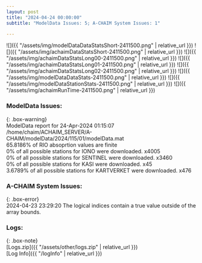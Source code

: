 ```yaml
---
layout: post
title: "2024-04-24 00:00:00"
subtitle: "ModelData Issues: 5; A-CHAIM System Issues: 1"

---
```


![]({{ "/assets/img/modelDataDataStatsShort-2411500.png" | relative_url }})
![]({{ "/assets/img/achaimDataStatsShort-2411500.png" | relative_url }})
![]({{ "/assets/img/achaimDataStatsLong00-2411500.png" | relative_url }})
![]({{ "/assets/img/achaimDataStatsLong01-2411500.png" | relative_url }})
![]({{ "/assets/img/achaimDataStatsLong02-2411500.png" | relative_url }})
![]({{ "/assets/img/modelDataDataStats-2411500.png" | relative_url }})
![]({{ "/assets/img/modelDataStationStats-2411500.png" | relative_url }})
![]({{ "/assets/img/achaimRunTime-2411500.png" | relative_url }})


### ModelData Issues:  
  
{: .box-warning}  
 ModelData report for 24-Apr-2024 01:15:07   
 /home/chaim/ACHAIM_SERVER/A-CHAIM/modelData/2024/115/01/modelData.mat   
 65.8186% of RIO absoprtion values are finite   
 0% of all possible stations for IONO were downloaded. x4005   
 0% of all possible stations for SENTINEL were downloaded. x3460   
 0% of all possible stations for KASI were downloaded. x45   
 3.6789% of all possible stations for KARTVERKET were downloaded. x476   
  
### A-CHAIM System Issues:  
  
{: .box-error}  
2024-04-23 23:29:20 The logical indices contain a true value outside of the array bounds.  

### Logs:  
  
{: .box-note}  
[Logs.zip]({{ "/assets/other/logs.zip" | relative_url }})  
[Log Info]({{ "/logInfo" | relative_url }})  
